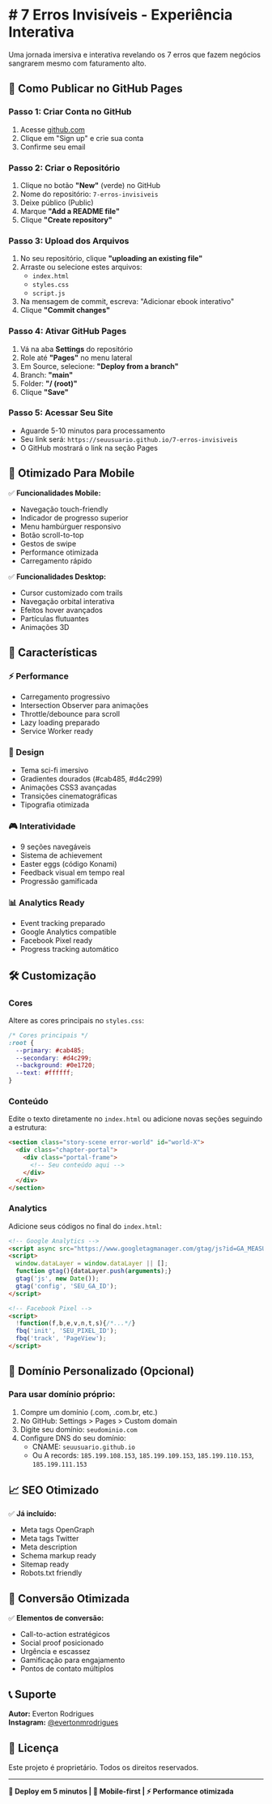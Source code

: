# # 7 Erros Invisíveis - Experiência Interativa

Uma jornada imersiva e interativa revelando os 7 erros que fazem negócios sangrarem mesmo com faturamento alto.

## 🚀 Como Publicar no GitHub Pages

### Passo 1: Criar Conta no GitHub
1. Acesse [github.com](https://github.com)
2. Clique em "Sign up" e crie sua conta
3. Confirme seu email

### Passo 2: Criar o Repositório
1. Clique no botão **"New"** (verde) no GitHub
2. Nome do repositório: `7-erros-invisiveis`
3. Deixe público (Public)
4. Marque **"Add a README file"**
5. Clique **"Create repository"**

### Passo 3: Upload dos Arquivos
1. No seu repositório, clique **"uploading an existing file"**
2. Arraste ou selecione estes arquivos:
   - `index.html`
   - `styles.css`
   - `script.js`
3. Na mensagem de commit, escreva: "Adicionar ebook interativo"
4. Clique **"Commit changes"**

### Passo 4: Ativar GitHub Pages
1. Vá na aba **Settings** do repositório
2. Role até **"Pages"** no menu lateral
3. Em Source, selecione: **"Deploy from a branch"**
4. Branch: **"main"**
5. Folder: **"/ (root)"**
6. Clique **"Save"**

### Passo 5: Acessar Seu Site
- Aguarde 5-10 minutos para processamento
- Seu link será: `https://seuusuario.github.io/7-erros-invisiveis`
- O GitHub mostrará o link na seção Pages

## 📱 Otimizado Para Mobile

✅ **Funcionalidades Mobile:**
- Navegação touch-friendly
- Indicador de progresso superior
- Menu hambúrguer responsivo
- Botão scroll-to-top
- Gestos de swipe
- Performance otimizada
- Carregamento rápido

✅ **Funcionalidades Desktop:**
- Cursor customizado com trails
- Navegação orbital interativa
- Efeitos hover avançados
- Partículas flutuantes
- Animações 3D

## 🎯 Características

### ⚡ Performance
- Carregamento progressivo
- Intersection Observer para animações
- Throttle/debounce para scroll
- Lazy loading preparado
- Service Worker ready

### 🎨 Design
- Tema sci-fi imersivo
- Gradientes dourados (#cab485, #d4c299)
- Animações CSS3 avançadas
- Transições cinematográficas
- Tipografia otimizada

### 🎮 Interatividade
- 9 seções navegáveis
- Sistema de achievement
- Easter eggs (código Konami)
- Feedback visual em tempo real
- Progressão gamificada

### 📊 Analytics Ready
- Event tracking preparado
- Google Analytics compatible
- Facebook Pixel ready
- Progress tracking automático

## 🛠️ Customização

### Cores
Altere as cores principais no `styles.css`:
```css
/* Cores principais */
:root {
  --primary: #cab485;
  --secondary: #d4c299;
  --background: #0e1720;
  --text: #ffffff;
}
```

### Conteúdo
Edite o texto diretamente no `index.html` ou adicione novas seções seguindo a estrutura:

```html
<section class="story-scene error-world" id="world-X">
  <div class="chapter-portal">
    <div class="portal-frame">
      <!-- Seu conteúdo aqui -->
    </div>
  </div>
</section>
```

### Analytics
Adicione seus códigos no final do `index.html`:

```html
<!-- Google Analytics -->
<script async src="https://www.googletagmanager.com/gtag/js?id=GA_MEASUREMENT_ID"></script>
<script>
  window.dataLayer = window.dataLayer || [];
  function gtag(){dataLayer.push(arguments);}
  gtag('js', new Date());
  gtag('config', 'SEU_GA_ID');
</script>

<!-- Facebook Pixel -->
<script>
  !function(f,b,e,v,n,t,s){/*...*/}
  fbq('init', 'SEU_PIXEL_ID');
  fbq('track', 'PageView');
</script>
```

## 🔗 Domínio Personalizado (Opcional)

### Para usar domínio próprio:
1. Compre um domínio (.com, .com.br, etc.)
2. No GitHub: Settings > Pages > Custom domain
3. Digite seu domínio: `seudominio.com`
4. Configure DNS do seu domínio:
   - CNAME: `seuusuario.github.io`
   - Ou A records: `185.199.108.153`, `185.199.109.153`, `185.199.110.153`, `185.199.111.153`

## 📈 SEO Otimizado

✅ **Já incluído:**
- Meta tags OpenGraph
- Meta tags Twitter
- Meta description
- Schema markup ready
- Sitemap ready
- Robots.txt friendly

## 🎯 Conversão Otimizada

✅ **Elementos de conversão:**
- Call-to-action estratégicos
- Social proof posicionado
- Urgência e escassez
- Gamificação para engajamento
- Pontos de contato múltiplos

## 📞 Suporte

**Autor:** Everton Rodrigues  
**Instagram:** [@evertonmrodrigues](https://instagram.com/evertonmrodrigues)

## 📄 Licença

Este projeto é proprietário. Todos os direitos reservados.

---

**🚀 Deploy em 5 minutos | 📱 Mobile-first | ⚡ Performance otimizada**
